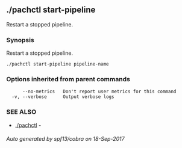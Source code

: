 ## ./pachctl start-pipeline

Restart a stopped pipeline.

### Synopsis


Restart a stopped pipeline.

```
./pachctl start-pipeline pipeline-name
```

### Options inherited from parent commands

```
      --no-metrics   Don't report user metrics for this command
  -v, --verbose      Output verbose logs
```

### SEE ALSO
* [./pachctl](./pachctl.md)	 - 

###### Auto generated by spf13/cobra on 18-Sep-2017
